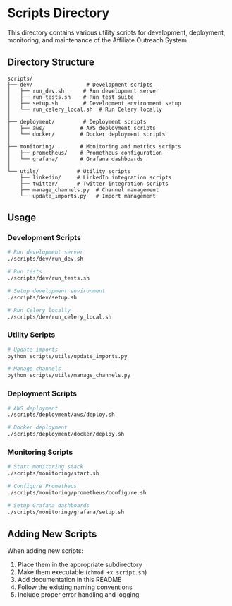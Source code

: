 # Scripts Directory

This directory contains various utility scripts for development, deployment, monitoring, and maintenance of the Affiliate Outreach System.

## Directory Structure

```
scripts/
├── dev/                 # Development scripts
│   ├── run_dev.sh      # Run development server
│   ├── run_tests.sh    # Run test suite
│   ├── setup.sh        # Development environment setup
│   └── run_celery_local.sh  # Run Celery locally
│
├── deployment/         # Deployment scripts
│   ├── aws/           # AWS deployment scripts
│   └── docker/        # Docker deployment scripts
│
├── monitoring/        # Monitoring and metrics scripts
│   ├── prometheus/    # Prometheus configuration
│   └── grafana/       # Grafana dashboards
│
└── utils/            # Utility scripts
    ├── linkedin/     # LinkedIn integration scripts
    ├── twitter/      # Twitter integration scripts
    ├── manage_channels.py  # Channel management
    └── update_imports.py   # Import management
```

## Usage

### Development Scripts

```bash
# Run development server
./scripts/dev/run_dev.sh

# Run tests
./scripts/dev/run_tests.sh

# Setup development environment
./scripts/dev/setup.sh

# Run Celery locally
./scripts/dev/run_celery_local.sh
```

### Utility Scripts

```bash
# Update imports
python scripts/utils/update_imports.py

# Manage channels
python scripts/utils/manage_channels.py
```

### Deployment Scripts

```bash
# AWS deployment
./scripts/deployment/aws/deploy.sh

# Docker deployment
./scripts/deployment/docker/deploy.sh
```

### Monitoring Scripts

```bash
# Start monitoring stack
./scripts/monitoring/start.sh

# Configure Prometheus
./scripts/monitoring/prometheus/configure.sh

# Setup Grafana dashboards
./scripts/monitoring/grafana/setup.sh
```

## Adding New Scripts

When adding new scripts:
1. Place them in the appropriate subdirectory
2. Make them executable (`chmod +x script.sh`)
3. Add documentation in this README
4. Follow the existing naming conventions
5. Include proper error handling and logging 